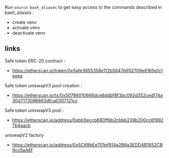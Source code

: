 
Run ```source bash_aliases``` to get easy access to the commands described in bash_aliases :

- create venv
- activate venv
- deactivate venv

## links

5afe token ERC-20 contract :
- https://etherscan.io/token/0x5afe3855358e112b5647b952709e6165e1c1eeee

5afe token uniswapV3 pool creation :
- https://etherscan.io/tx/0x50786010666dce8ddbf8f3bc092d352cedf74a30d7173096863dfca0307121cc

5afe token uniswapV3 pool :
- https://etherscan.io/address/0xbb0eccb680ff8b2cbbb239b200cc6f9927b4aacb

uniswapV2 factory
- https://etherscan.io/address/0x5C69bEe701ef814a2B6a3EDD4B1652CB9cc5aA6f